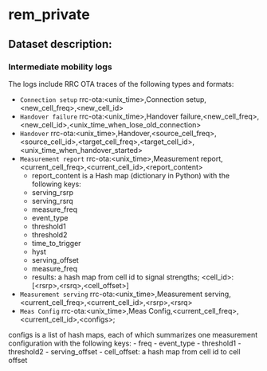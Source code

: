 # rem_private

## Dataset description:
### Intermediate mobility logs 
The logs include RRC OTA traces of the following types and formats:
- ``Connection setup`` rrc-ota:<unix_time>,Connection setup,<new_cell_freq>,<new_cell_id>
- ``Handover failure`` rrc-ota:<unix_time>,Handover failure,<new_cell_freq>,<new_cell_id>,<unix_time_when_lose_old_connection>
- ``Handover`` rrc-ota:<unix_time>,Handover,<source_cell_freq>,<source_cell_id>,<target_cell_freq>,<target_cell_id>,<unix_time_when_handover_started>
- ``Measurement report`` rrc-ota:<unix_time>,Measurement report,<current_cell_freq>,<current_cell_id>,<report_content>
	- report_content is a Hash map (dictionary in Python) with the following keys:
	- serving_rsrp
	- serving_rsrq
	- measure_freq
	- event_type
	- threshold1
	- threshold2
	- time_to_trigger
    - hyst
	- serving_offset
	- measure_freq
	- results: a hash map from cell id to signal strengths; <cell_id>:[\<rsrp\>,\<rsrq\>,<cell_offset>]
- ``Measurement serving`` rrc-ota:<unix_time>,Measurement serving,<current_cell_freq>,<current_cell_id>,\<rsrp\>,\<rsrq\>
- ``Meas Config`` rrc-ota:<unix_time>,Meas Config,<current_cell_freq>,<current_cell_id>,\<configs\>; 

configs is a list of hash maps, each of which summarizes one measurement configuration with the following keys:
	- freq
	- event_type
	- threshold1
	- threshold2
	- serving_offset
	- cell_offset: a hash map from cell id to cell offset